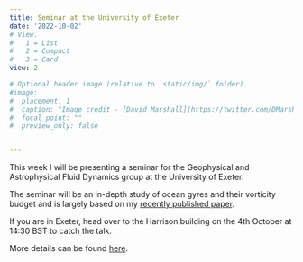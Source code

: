 ```yaml
---
title: Seminar at the University of Exeter
date: '2022-10-02'
# View.
#   1 = List
#   2 = Compact
#   3 = Card
view: 2

# Optional header image (relative to `static/img/` folder).
#image: 
#  placement: 1
#  caption: "Image credit - [David Marshall](https://twitter.com/DMarshallOcean/status/1568279199298867203)"
#  focal_point: ""
#  preview_only: false


---
```

This week I will be presenting a seminar for the Geophysical and Astrophysical Fluid Dynamics group at the University of Exeter.

The seminar will be an in-depth study of ocean gyres and their vorticity budget and is largely based on my [recently published paper](https://doi.org/10.1029/2021MS002884).

If you are in Exeter, head over to the Harrison building on the 4th October at 14:30 BST to catch the talk. 

More details can be found [here](https://mathematics.exeter.ac.uk/research/cgafd/seminars/event/?semID=2801&dateID=5770).
